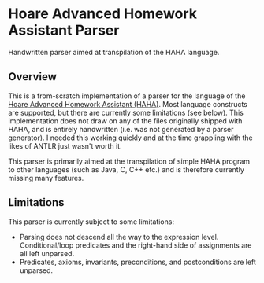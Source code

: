 # Hoare Advanced Homework Assistant Parser
Handwritten parser aimed at transpilation of the HAHA language.

## Overview
This is a from-scratch implementation of a parser for the language of the [Hoare Advanced Homework Assistant \(HAHA\)](http://haha.mimuw.edu.pl/). Most language constructs are supported, but there are currently some limitations (see below). This implementation does not draw on any of the files originally shipped with HAHA, and is entirely handwritten (i.e. was not generated by a parser generator). I needed this working quickly and at the time grappling with the likes of ANTLR just wasn't worth it.

This parser is primarily aimed at the transpilation of simple HAHA program to other languages (such as Java, C, C++ etc.) and is therefore currently missing many features.

## Limitations
This parser is currently subject to some limitations:
* Parsing does not descend all the way to the expression level. Conditional/loop predicates and the right-hand side of assignments are all left unparsed.
* Predicates, axioms, invariants, preconditions, and postconditions are left unparsed.
